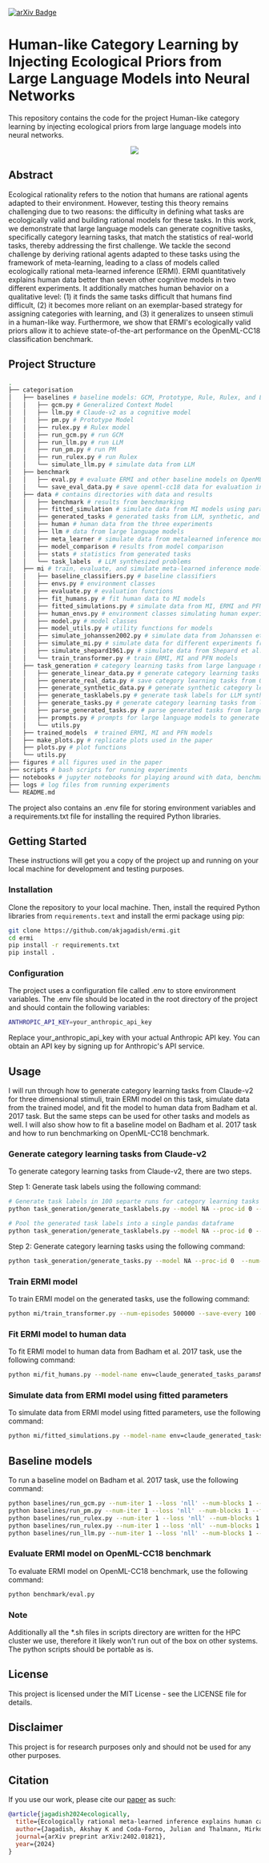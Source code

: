 [![arXiv Badge](https://img.shields.io/badge/arXiv-B31B1B?logo=arxiv&logoColor=fff&style=for-the-badge)](https://arxiv.org/abs/2402.01821) 


# Human-like Category Learning by Injecting Ecological Priors from Large Language Models into Neural Networks
This repository contains the code for the project Human-like category learning by injecting ecological priors from large language models into neural networks. 


<p align="center">
  <img src="ERMI.png" />
</p>

## Abstract
Ecological rationality refers to the notion that humans are rational agents adapted to their environment. However, testing this theory remains challenging due to two reasons: the difficulty in defining what tasks are ecologically valid and building rational models for these tasks. In this work, we demonstrate that large language models can generate cognitive tasks, specifically category learning tasks, that match the statistics of real-world tasks, thereby addressing the first challenge. We tackle the second challenge by deriving rational agents adapted to these tasks using the framework of meta-learning, leading to a class of models called ecologically rational meta-learned inference (ERMI). ERMI quantitatively explains human data better than seven other cognitive models in two different experiments. It additionally matches human behavior on a qualitative level: (1) it finds the same tasks difficult that humans find difficult, (2) it becomes more reliant on an exemplar-based strategy for assigning categories with learning, and (3) it generalizes to unseen stimuli in a human-like way. Furthermore, we show that ERMI's ecologically valid priors allow it to achieve state-of-the-art performance on the OpenML-CC18 classification benchmark.


## Project Structure

```bash
.
├── categorisation
│   ├── baselines # baseline models: GCM, Prototype, Rule, Rulex, and LLM
│   │   ├── gcm.py # Generalized Context Model
│   │   ├── llm.py # Claude-v2 as a cognitive model
│   │   ├── pm.py # Prototype Model
│   │   ├── rulex.py # Rulex model 
│   │   ├── run_gcm.py # run GCM
│   │   ├── run_llm.py # run LLM
│   │   ├── run_pm.py # run PM
│   │   ├── run_rulex.py # run Rulex
│   │   └── simulate_llm.py # simulate data from LLM
│   ├── benchmark 
│   │   ├── eval.py # evaluate ERMI and other baseline models on OpenML-CC18 benchmark
│   │   └── save_eval_data.py # save openml-cc18 data for evaluation in a format used by Hollman et al. 2022 
│   ├── data # contains directories with data and results
│   │   ├── benchmark # results from benchmarking
│   │   ├── fitted_simulation # simulate data from MI models using parameters fitted to humans
│   │   ├── generated_tasks # generated tasks from LLM, synthetic, and OpenML-CC18
│   │   ├── human # human data from the three experiments
│   │   ├── llm # data from large language models
│   │   ├── meta_learner # simulate data from metalearned inference models
│   │   ├── model_comparison # results from model comparison
│   │   ├── stats # statistics from generated tasks
│   │   └── task_labels  # LLM synthesized problems
│   ├── mi # train, evaluate, and simulate meta-learned inference models: ERMI, MI and PFN
│   │   ├── baseline_classifiers.py # baseline classifiers
│   │   ├── envs.py # environment classes
│   │   ├── evaluate.py # evaluation functions
│   │   ├── fit_humans.py # fit human data to MI models
│   │   ├── fitted_simulations.py # simulate data from MI, ERMI and PFN models using parameters fitted to humans
│   │   ├── human_envs.py # environment classes simulating human experiments
│   │   ├── model.py # model classes
│   │   ├── model_utils.py # utility functions for models
│   │   ├── simulate_johanssen2002.py # simulate data from Johanssen et al. 2002
│   │   ├── simulate_mi.py # simulate data for different experiments from ERMI, MI and PFN models
│   │   ├── simulate_shepard1961.py # simulate data from Shepard et al. 1961
│   │   └── train_transformer.py # train ERMI, MI and PFN models
│   ├── task_generation # category learning tasks from large language models, synthetic tasks, and OpenML-CC18 tasks
│   │   ├── generate_linear_data.py # generate category learning tasks with linear decision boundaries
│   │   ├── generate_real_data.py # save category learning tasks from OpenML-CC18 benchmark
│   │   ├── generate_synthetic_data.py # generate synthetic category learning tasks
│   │   ├── generate_tasklabels.py # generate task labels for LLM synthesized problems
│   │   ├── generate_tasks.py # generate category learning tasks from large language models
│   │   ├── parse_generated_tasks.py # parse generated tasks from large language models
│   │   ├── prompts.py # prompts for large language models to generate category learning tasks
│   │   └── utils.py
│   ├── trained_models  # trained ERMI, MI and PFN models
│   ├── make_plots.py # replicate plots used in the paper
│   ├── plots.py # plot functions
│   └── utils.py
├── figures # all figures used in the paper
├── scripts # bash scripts for running experiments
├── notebooks # jupyter notebooks for playing around with data, benchmarking...
├── logs # log files from running experiments
└── README.md

```

The project also contains an .env file for storing environment variables and a requirements.txt file for installing the required Python libraries.

## Getting Started
These instructions will get you a copy of the project up and running on your local machine for development and testing purposes.


### Installation
Clone the repository to your local machine. Then, install the required Python libraries from `requirements.text` and install the ermi package using pip:
    
```bash
git clone https://github.com/akjagadish/ermi.git
cd ermi
pip install -r requirements.txt
pip install .
```

### Configuration
The project uses a configuration file called .env to store environment variables. The .env file should be located in the root directory of the project and should contain the following variables:

```bash
ANTHROPIC_API_KEY=your_anthropic_api_key
```
Replace your_anthropic_api_key with your actual Anthropic API key. You can obtain an API key by signing up for Anthropic's API service.

## Usage

I will run through how to generate category learning tasks from Claude-v2 for three dimensional stimuli, train ERMI model on this task, simulate data  from the trained model, and fit the model to human data from Badham et al. 2017 task. But the same steps can be used for other tasks and models as well. I will also show how to fit a baseline model on Badham et al. 2017 task and how to run benchmarking on OpenML-CC18 benchmark.

### Generate category learning tasks from Claude-v2
To generate category learning tasks from Claude-v2, there are two steps. 

Step 1: Generate task labels using the following command:
```bash
# Generate task labels in 100 separte runs for category learning tasks from Claude-v2
python task_generation/generate_tasklabels.py --model NA --proc-id 0 --num-runs 100 --num-tasks 250 --num-dim 3 --max-length 10000 --run-gpt claude --prompt-version 5 

# Pool the generated task labels into a single pandas dataframe
python task_generation/generate_tasklabels.py --model NA --proc-id 0 --num-runs 100 --num-tasks 250 --num-dim 3 --max-length 10000 --run-gpt claude --prompt-version 5 --pool --path /PATH/to/dir/categorisation/data/tasklabels

``` 

Step 2: Generate category learning tasks using the following command:
```bash
python task_generation/generate_tasks.py --model NA --proc-id 0  --num-tasks 10000 --start-task-id 0 --num-dim 3 --num-data 100 --max-length 4000 --run-gpt claude --prompt-version 4 --use-generated-tasklabels --file-name-tasklabels claude_generated_tasklabels_paramsNA_dim3_tasks23426_pversion5 --path-tasklabels /PATH/to/dir/categorisation/data/tasklabels
```

### Train ERMI model

To train ERMI model on the generated tasks, use the following command:
```bash
python mi/train_transformer.py --num-episodes 500000 --save-every 100 --print-every 100 --max-steps 250 --env-name claude_generated_tasks_paramsNA_dim3_data100_tasks11518_pversion4 --noise 0.0 --model-name transformer --num_hidden 256 --num_layers 6 --d_model 64 --num_head 8 --batch_size 64 --shuffle --env-dir /PATH/to/dir/categorisation/data/generated_tasks --shuffle-features --first-run-id 0
```

### Fit ERMI model to human data

To fit ERMI model to human data from Badham et al. 2017 task, use the following command:
```bash
python mi/fit_humans.py --model-name env=claude_generated_tasks_paramsNA_dim3_data100_tasks11518_pversion4_model=transformer_num_episodes500000_num_hidden=256_lr0.0003_num_layers=6_d_model=64_num_head=8_noise0.0_shuffleTrue_run=3 --task-name badham2017 --optimizer
```

### Simulate data from ERMI model using fitted parameters

To simulate data from ERMI model using fitted parameters, use the following command:
```bash
python mi/fitted_simulations.py --model-name env=claude_generated_tasks_paramsNA_dim3_data100_tasks11518_pversion4_model=transformer_num_episodes500000_num_hidden=256_lr0.0003_num_layers=6_d_model=64_num_head=8_noise0.0_shuffleTrue_run=0 --task-name badham2017 --optimizer differential_evolution

```

## Baseline models

To run a baseline model on Badham et al. 2017 task, use the following command:
```bash
python baselines/run_gcm.py --num-iter 1 --loss 'nll' --num-blocks 1 --fit-human-data --task-name badham2017 
python baselines/run_pm.py --num-iter 1 --loss 'nll' --num-blocks 1 --fit-human-data --prototypes from_data --task-name badham2017
python baselines/run_rulex.py --num-iter 1 --loss 'nll' --num-blocks 1 --fit-human-data --task-name badham2017
python baselines/run_rulex.py --num-iter 1 --loss 'nll' --num-blocks 1 --fit-human-data --exception --task-name badham2017
python baselines/run_llm.py --num-iter 1 --loss 'nll' --num-blocks 1 --fit-human-data --dataset badham2017
```

### Evaluate ERMI model on OpenML-CC18 benchmark

To evaluate ERMI model on OpenML-CC18 benchmark, use the following command:
```bash
python benchmark/eval.py

```

### Note
Additionally all the *.sh files in scripts directory are written for the HPC cluster we use, therefore it likely won't run out of the box on other systems. The python scripts should be portable as is.

## License
This project is licensed under the MIT License - see the LICENSE file for details.

## Disclaimer
This project is for research purposes only and should not be used for any other purposes.

## Citation

If you use our work, please cite our
[paper](https://arxiv.org/abs/2402.01821) as such:

``` bibtex
@article{jagadish2024ecologically,
  title={Ecologically rational meta-learned inference explains human category learning},
  author={Jagadish, Akshay K and Coda-Forno, Julian and Thalmann, Mirko and Schulz, Eric and Binz, Marcel},
  journal={arXiv preprint arXiv:2402.01821},
  year={2024}
}
```
